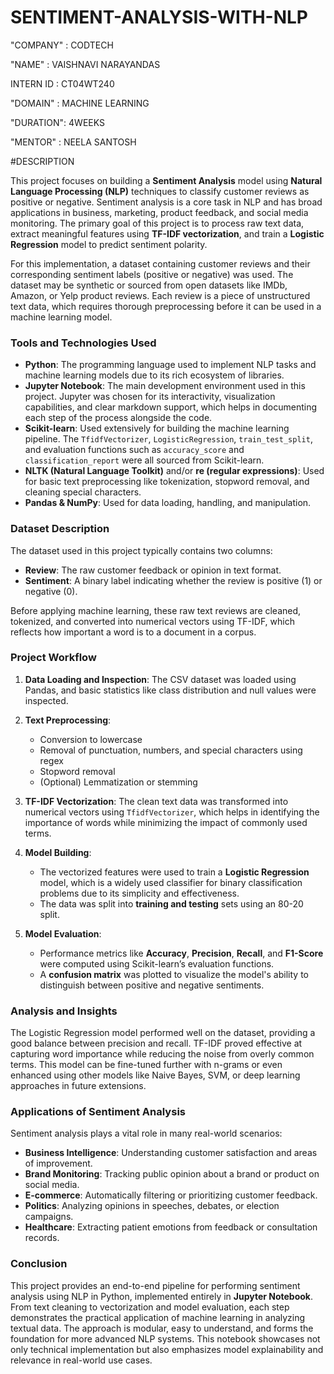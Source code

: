 # SENTIMENT-ANALYSIS-WITH-NLP

"COMPANY" : CODTECH

"NAME" : VAISHNAVI NARAYANDAS

INTERN ID : CT04WT240

"DOMAIN" : MACHINE LEARNING

"DURATION": 4WEEKS

"MENTOR" : NEELA SANTOSH

#DESCRIPTION

This project focuses on building a **Sentiment Analysis** model using **Natural Language Processing (NLP)** techniques to classify customer reviews as positive or negative. Sentiment analysis is a core task in NLP and has broad applications in business, marketing, product feedback, and social media monitoring. The primary goal of this project is to process raw text data, extract meaningful features using **TF-IDF vectorization**, and train a **Logistic Regression** model to predict sentiment polarity.

For this implementation, a dataset containing customer reviews and their corresponding sentiment labels (positive or negative) was used. The dataset may be synthetic or sourced from open datasets like IMDb, Amazon, or Yelp product reviews. Each review is a piece of unstructured text data, which requires thorough preprocessing before it can be used in a machine learning model.

### Tools and Technologies Used

* **Python**: The programming language used to implement NLP tasks and machine learning models due to its rich ecosystem of libraries.
* **Jupyter Notebook**: The main development environment used in this project. Jupyter was chosen for its interactivity, visualization capabilities, and clear markdown support, which helps in documenting each step of the process alongside the code.
* **Scikit-learn**: Used extensively for building the machine learning pipeline. The `TfidfVectorizer`, `LogisticRegression`, `train_test_split`, and evaluation functions such as `accuracy_score` and `classification_report` were all sourced from Scikit-learn.
* **NLTK (Natural Language Toolkit)** and/or **re (regular expressions)**: Used for basic text preprocessing like tokenization, stopword removal, and cleaning special characters.
* **Pandas & NumPy**: Used for data loading, handling, and manipulation.

### Dataset Description

The dataset used in this project typically contains two columns:

* **Review**: The raw customer feedback or opinion in text format.
* **Sentiment**: A binary label indicating whether the review is positive (1) or negative (0).

Before applying machine learning, these raw text reviews are cleaned, tokenized, and converted into numerical vectors using TF-IDF, which reflects how important a word is to a document in a corpus.

###  Project Workflow

1. **Data Loading and Inspection**: The CSV dataset was loaded using Pandas, and basic statistics like class distribution and null values were inspected.
2. **Text Preprocessing**:

   * Conversion to lowercase
   * Removal of punctuation, numbers, and special characters using regex
   * Stopword removal
   * (Optional) Lemmatization or stemming
3. **TF-IDF Vectorization**: The clean text data was transformed into numerical vectors using `TfidfVectorizer`, which helps in identifying the importance of words while minimizing the impact of commonly used terms.
4. **Model Building**:

   * The vectorized features were used to train a **Logistic Regression** model, which is a widely used classifier for binary classification problems due to its simplicity and effectiveness.
   * The data was split into **training and testing** sets using an 80-20 split.
5. **Model Evaluation**:

   * Performance metrics like **Accuracy**, **Precision**, **Recall**, and **F1-Score** were computed using Scikit-learn’s evaluation functions.
   * A **confusion matrix** was plotted to visualize the model's ability to distinguish between positive and negative sentiments.

### Analysis and Insights

The Logistic Regression model performed well on the dataset, providing a good balance between precision and recall. TF-IDF proved effective at capturing word importance while reducing the noise from overly common terms. This model can be fine-tuned further with n-grams or even enhanced using other models like Naive Bayes, SVM, or deep learning approaches in future extensions.

### Applications of Sentiment Analysis

Sentiment analysis plays a vital role in many real-world scenarios:

* **Business Intelligence**: Understanding customer satisfaction and areas of improvement.
* **Brand Monitoring**: Tracking public opinion about a brand or product on social media.
* **E-commerce**: Automatically filtering or prioritizing customer feedback.
* **Politics**: Analyzing opinions in speeches, debates, or election campaigns.
* **Healthcare**: Extracting patient emotions from feedback or consultation records.

### Conclusion

This project provides an end-to-end pipeline for performing sentiment analysis using NLP in Python, implemented entirely in **Jupyter Notebook**. From text cleaning to vectorization and model evaluation, each step demonstrates the practical application of machine learning in analyzing textual data. The approach is modular, easy to understand, and forms the foundation for more advanced NLP systems. This notebook showcases not only technical implementation but also emphasizes model explainability and relevance in real-world use cases.

